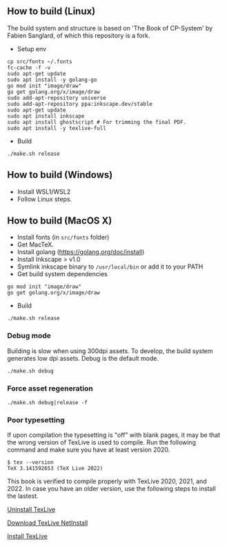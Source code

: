 ## How to build (Linux)
The build system and structure is based on 'The Book of CP-System' by Fabien Sanglard, of which this repository is a fork.


- Setup env
```
cp src/fonts ~/.fonts
fc-cache -f -v
sudo apt-get update
sudo apt install -y golang-go
go mod init "image/draw"
go get golang.org/x/image/draw
sudo add-apt-repository universe
sudo add-apt-repository ppa:inkscape.dev/stable
sudo apt-get update
sudo apt install inkscape
sudo apt install ghostscript # For trimming the final PDF.
sudo apt install -y texlive-full
```

- Build
```
./make.sh release
```

## How to build (Windows)

- Install WSL1/WSL2
- Follow Linux steps.

## How to build (MacOS X)
- Install fonts (in `src/fonts` folder)
- Get MacTeX.
- Install golang (https://golang.org/doc/install)
- Install Inkscape > v1.0
- Symlink inkscape binary to `/usr/local/bin` or add it to your PATH
- Get build system dependencies 
```
go mod init "image/draw"
go get golang.org/x/image/draw
```
- Build
```
./make.sh release
```



### Debug mode

Building is slow when using 300dpi assets. To develop, the build system generates low dpi assets. 
Debug is the default mode.

```
./make.sh debug
```

### Force asset regeneration
```
./make.sh debug|release -f
```

### Poor typesetting

If upon compilation the typesetting is "off" with blank pages, it may be that the wrong version of TexLive is used to compile. Run the following command and make sure you have at least version 2020.

```
$ tex --version
TeX 3.141592653 (TeX Live 2022)
```

This book is verified to compile properly with TexLive 2020, 2021, and 2022. In case you have an older version, use the following steps to install the lastest.

[Uninstall TexLive](https://puttym.github.io/update-texlive)

[Download TexLive NetInstall](https://www.tug.org/texlive/acquire-netinstall.html)

[Install TexLive](https://www.tug.org/texlive/quickinstall.html)
